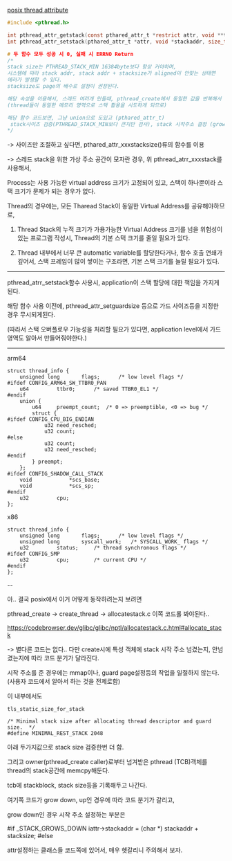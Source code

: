 [posix thread attribute](https://github.com/khs960616/TIL/blob/main/os/APUE%20Thread.md)


```c
#include <pthread.h>

int pthread_attr_getstack(const pthared_attr_t *restrict attr, void **trestrict stackaddr, size_t *restrict stacksize);
int pthread_attr_setstack(pthared_attr_t *attr, void *stackaddr, size_t stack_size);

# 두 함수 모두 성공 시 0, 실패 시 ERRNO Return
/*
stack size는 PTHREAD_STACK_MIN 16384byte보다 항상 커야하며, 
시스템에 따라 stack addr, stack addr + stacksize가 aligned이 안맞는 상태면 
에러가 발생할 수 있다. 
stacksize도 page의 배수로 설정이 권장된다.

해당 속성을 이용해서, 스레드 여러개 만들때, pthread_create에서 동일한 값을 반복해서 사용되지 않도록 주의해야한다.
(thread들이 동일한 메모리 영역으로 스택 활용을 시도하게 되므로)

해당 함수 코드보면, 그냥 union으로 도있고 (pthared_attr_t)
 stack사이즈 검증(PTHREAD_STACK_MIN보다 큰지만 검사), stack 시작주소 결정 (grow down인 경우, 스택시작주소를 스택 + stacksize한거로 잡네?)
*/
```

-> 사이즈만 조절하고 싶다면, pthared_attr_xxxstacksize()류의 함수를 이용

-> 스레드 stack을 위한 가상 주소 공간이 모자란 경우, 위 pthread_atrr_xxxstack를 사용해서, 

Process는 사용 가능한 virtual address 크기가 고정되어 있고, 스택이 하나뿐이라 스택 크기가 문제가 되는 경우가 없다.

Thread의 경우에는, 모든 Tharead Stack이 동일한 Virtual Address를 공유해야하므로, 

1. Thread Stack의 누적 크기가 가용가능한 Virtual Address 크기를 넘을 위험성이 있는 프로그램 작성시, Thread의 기본 스택 크기를 줄일 필요가 있다.

2. Thread 내부에서 너무 큰 automatic variable를 할당한다거나,
   함수 호출 연쇄가 깊어서, 스택 프레임이 많이 쌓이는 구조라면, 기본 스택 크기를 늘릴 필요가 있다. 

---

pthread_atrr_setstack함수 사용시, application이 스택 할당에 대한 책임을 가지게 된다. 

해당 함수 사용 이전에, pthread_attr_setguardsize 등으로 가드 사이즈등을 지정한 경우 무시되게된다. 

(따라서 스택 오버플로우 가능성을 처리할 필요가 있다면, application level에서 가드 영역도 알아서 만들어줘야한다.)

---

arm64
```
struct thread_info {
	unsigned long		flags;		/* low level flags */
#ifdef CONFIG_ARM64_SW_TTBR0_PAN
	u64			ttbr0;		/* saved TTBR0_EL1 */
#endif
	union {
		u64		preempt_count;	/* 0 => preemptible, <0 => bug */
		struct {
#ifdef CONFIG_CPU_BIG_ENDIAN
			u32	need_resched;
			u32	count;
#else
			u32	count;
			u32	need_resched;
#endif
		} preempt;
	};
#ifdef CONFIG_SHADOW_CALL_STACK
	void			*scs_base;
	void			*scs_sp;
#endif
	u32			cpu;
};
```

x86
```
struct thread_info {
	unsigned long		flags;		/* low level flags */
	unsigned long		syscall_work;	/* SYSCALL_WORK_ flags */
	u32			status;		/* thread synchronous flags */
#ifdef CONFIG_SMP
	u32			cpu;		/* current CPU */
#endif
};

```

--

아.. 결국 posix에서 이거 어떻게 동작하려는지 보려면

pthread_create -> create_thread -> allocatestack.c 이쪽 코드롤 봐야된다.. 


https://codebrowser.dev/glibc/glibc/nptl/allocatestack.c.html#allocate_stack

-> 별다른 코드는 없다.. 다만 create시에 특성 객체에 stack 시작 주소 넘겼는지, 안넘겼는지에 따라 코드 분기가 달라진다. 

시작 주소를 준 경우에는 mmap이나, guard page설정등의 작업을 일절하지 않는다. (사용자 코드에서 알아서 하는 것을 전제로함)

이 내부에서도 
```
tls_static_size_for_stack 

/* Minimal stack size after allocating thread descriptor and guard size.  */
#define MINIMAL_REST_STACK 2048
```
아래 두가지값으로 stack size 검증한번 더 함. 

그리고 owner(pthread_create caller)로부터 넘겨받은 pthread (TCB)객체를 thread의 stack공간에 memcpy해둔다. 

tcb에 stackblock, stack size등을 기록해두고 나간다.

여기쪽 코드가 grow down, up인 경우에 따라 코드 분기가 갈리고, 

grow down인 경우 시작 주소 설정하는 부분은 

#if _STACK_GROWS_DOWN
  iattr->stackaddr = (char *) stackaddr + stacksize;
#else 

attr설정하는 클래스들 코드쪽에 있어서, 매우 헷갈리니 주의해서 보자. 
